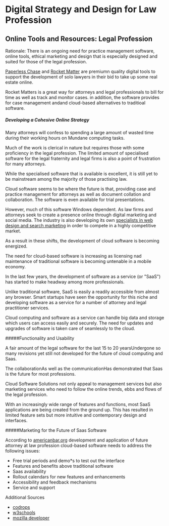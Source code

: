 # Digital Strategy and Design for Law Profession

## Online Tools and Resources: Legal Profession

Rationale: There is an ongoing need for practice management software, online tools, ethical marketing and design that is especially designed and suited for those of the legal profession.

[Paperless Chase](http://paperlesschase.com)  and [Rocket Matter](https://www.rocketmatter.com/) are premiumn quality digital tools to support the development of solo lawyers in their bid to take up some real estate online.

Rocket Matters is a great way for attorneys and legal professionals to bill for time as well as track and monitor cases. in addition, the software provides for case management andand cloud-based alternatives to traditioal software.

##### Developing a Cohesive Online Strategy

Many attorneys will confess to spending a large amount of wasted time during their working hours on Mundane computing tasks.

Much of the work is clerical in nature but requires those with some proficiency in the legal profession. The limited amount of specialised software for the legal fraternity and legal firms is also a point of frustration for many attorneys.

While the specialised software that is available is excellent, it is still yet to be mainstream among the majority of those practising law.

Cloud software seems to be where the future is that, providing case and practice management for attorneys as well as document collation and collaboration. The software is even available for trial presentations.

However, much of this software Windows dependent. As law firms and attorneys seek to create a presence online through digital marketing and social media. The industry is also developing its own [specialists in web design and search marketing](https://www.elitelegalmarketing.com/blog/6-things-all-attorney-websites-must-include/) in order to compete in a highly competitive market.

As a result in these shifts, the development of cloud software is becoming energized.

The need for cloud-based software is increasing as licensing nad maintenance of traditional software is becoming untenable in a mobile economy.

In the last few years, the development of software as a service (or "SaaS") has started to make headway among more professionals. 

Unlike traditional software, SaaS is easily a readily accessible from almost any browser. Smart startups have seen the opportunity for this niche and developing software as a service for a number of attorney and legal practitioner services.

Cloud computing and software as a service can handle big data and storage which users can access easily and securely. The need for updates and upgrades of software is taken care of seamlessly to the cloud.

#####Functionality and Usability

A fair amount of the legal software for the last 15 to 20 yearsUndergone so many revisions yet still not developed for the future of cloud computing and Saas.

The collaborationAs well as the communicationHas demonstrated that Saas is the future for most professions.

Cloud Software Solutions not only appeal to management services but also marketing services who need to follow the online trends, ebbs and flows of the legal profession.

With an increasingly wide range of features and functions, most SaaS applications are being created from the ground up. This has resulted in limited feature sets but more intuitive and contemporary design and interfaces.

#####Marketing for the Future of Saas Software

According to [americanbar.org](https://www.americanbar.org/groups/departments_offices/legal_technology_resources/resources/charts_fyis/saas.html) development and application of future attorney at law profession cloud-based software needs to address the following issues:

* Free trial periods and demo*s to test out the interface
* Features and benefits above traditional software
* Saas availability
* Rollout calendars for new features and enhancements
* Accessibility and feedback mechanisms
* Service and support

Additional Sources

* [codrops](http://tympanus.net/codrops/)
* [w3schools](http://www.w3schools.com/)
* [mozilla developer](https://developer.mozilla.org/en-US/docs/Web)
